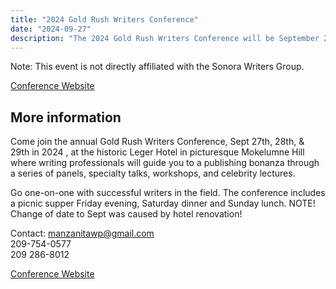 ```yaml
---
title: "2024 Gold Rush Writers Conference"
date: "2024-09-27"
description: "The 2024 Gold Rush Writers Conference will be September 27-29 at the historic Leger Hotel in picturesque Mokelumne Hill. This event is not directly affiliated with the Sonora Writers Group."
---
```


Note: This event is not directly affiliated with the Sonora Writers Group.

[Conference Website](https://www.goldrushwriters.com/)

## More information

Come join the annual Gold Rush Writers Conference, Sept 27th, 28th, & 29th in 2024 , at the historic Leger Hotel in picturesque Mokelumne Hill where writing professionals will guide you to a publishing bonanza through a series of panels, specialty talks, workshops, and celebrity lectures.

Go one-on-one with successful writers in the field. The conference includes a picnic supper Friday evening, Saturday dinner and Sunday lunch.
NOTE! Change of date to Sept was caused by hotel renovation!

Contact: <manzanitawp@gmail.com>
<br/>
209-754-0577
<br/>
209 286-8012

[Conference Website](https://www.goldrushwriters.com/)